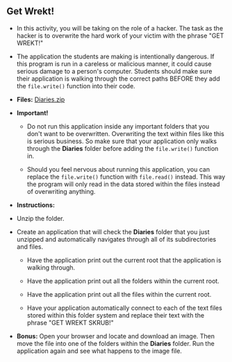 ## Get Wrekt!

* In this activity, you will be taking on the role of a hacker. The task as the hacker is to overwrite the hard work of your victim with the phrase "GET WREKT!"

* The application the students are making is intentionally dangerous. If this program is run in a careless or malicious manner, it could cause serious damage to a person's computer. Students should make sure their application is walking through the correct paths BEFORE they add the `file.write()` function into their code.

* **Files:** [Diaries.zip](Diaries.zip)

* **Important!**
    
  * Do not run this application inside any important folders that you don't want to be overwritten. Overwriting the text within files like this is serious business. So make sure that your application only walks through the **Diaries** folder before adding the `file.write()` function in.

  * Should you feel nervous about running this application, you can replace the `file.write()` function with `file.read()` instead. This way the program will only read in the data stored within the files instead of overwriting anything.

* **Instructions:**

* Unzip the folder.

* Create an application that will check the **Diaries** folder that you just unzipped and automatically navigates through all of its subdirectories and files.
        
  * Have the application print out the current root that the application is walking through.
         
  * Have the application print out all the folders within the current root.
         
  * Have the application print out all the files within the current root.

  * Have your application automatically connect to each of the text files stored within this folder system and replace their text with the phrase "GET WREKT SKRUB!"

* **Bonus:** Open your browser and locate and download an image. Then move the file into one of the folders within the **Diaries** folder. Run the application again and see what happens to the image file.
